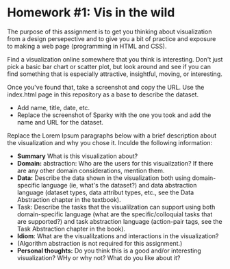 # Homework #1: Vis in the wild

The purpose of this assignment is to get you thinking about visualization from a design persepective and to give you a bit of practice and exposure to making a web page (programming in HTML and CSS).

Find a visualization online somewhere that you think is interesting. Don't just pick a basic bar chart or scatter plot, but look around and see if you can find something that is especially attractive, insightful, moving, or interesting.

Once you've found that, take a screenshot and copy the URL. Use the index.html page in this repository as a base to describe the dataset.

- Add name, title, date, etc.
- Replace the screenshot of Sparky with the one you took and add the name and URL for the dataset.

Replace the Lorem Ipsum paragraphs below with a brief description about the visualization and why you chose it. Inculde the following information:

- **Summary** What is this visualization about?
- **Domain:** abstraction: Who are the users for this visuailzation? If there are any other domain considerations, mention them.
- **Data:** Describe the data shown in the visualization both using domain-specific language (ie, what's the dataset?) and data abstraction language (dataset types, data attribut types, etc., see the Data Abstraction chapter in the textbook).
- Task: Describe the tasks that the visualilzation can support using both domain-specific language (what are the specific/colloquial tasks that are supported?) and task abstraction language (action-pair tags, see the Task Abstraction chapter in the book).
- **Idiom**: What are the visualilzations and interactions in the visualization? 
- (Algorithm abstraction is not required for this assignment.)
- **Personal thoughts:** Do you think this is a good and/or interesting visualization? WHy or why not? What do you like about it? 
